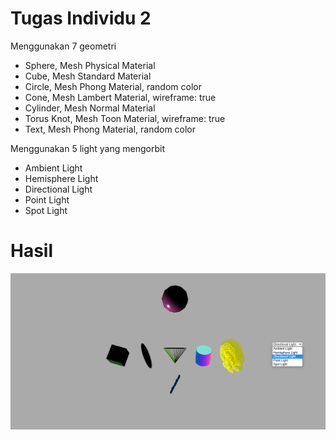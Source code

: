 # Tugas Individu 2

Menggunakan 7 geometri
- Sphere, Mesh Physical Material
- Cube, Mesh Standard Material
- Circle, Mesh Phong Material, random color
- Cone, Mesh Lambert Material, wireframe: true
- Cylinder, Mesh Normal Material
- Torus Knot, Mesh Toon Material, wireframe: true
- Text, Mesh Phong Material, random color

Menggunakan 5 light yang mengorbit
- Ambient Light
- Hemisphere Light
- Directional Light 
- Point Light
- Spot Light

# Hasil

![hasil](https://github.com/cg2021d/tugas-1-yanzkosim/blob/main/img/hasil2.png)

